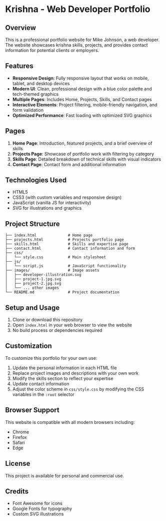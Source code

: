 # Krishna - Web Developer Portfolio

## Overview

This is a professional portfolio website for Mike Johnson, a web developer. The website showcases krishna skills, projects, and provides contact information for potential clients or employers.

## Features

- **Responsive Design**: Fully responsive layout that works on mobile, tablet, and desktop devices
- **Modern UI**: Clean, professional design with a blue color palette and tech-themed graphics
- **Multiple Pages**: Includes Home, Projects, Skills, and Contact pages
- **Interactive Elements**: Project filtering, mobile-friendly navigation, and form validation
- **Optimized Performance**: Fast loading with optimized SVG graphics

## Pages

1. **Home Page**: Introduction, featured projects, and a brief overview of skills
2. **Projects Page**: Showcase of portfolio work with filtering by category
3. **Skills Page**: Detailed breakdown of technical skills with visual indicators
4. **Contact Page**: Contact form and additional information

## Technologies Used

- HTML5
- CSS3 (with custom variables and responsive design)
- JavaScript (vanilla JS for interactivity)
- SVG for illustrations and graphics

## Project Structure

```
├── index.html              # Home page
├── projects.html           # Projects portfolio page
├── skills.html             # Skills and expertise page
├── contact.html            # Contact information and form
├── css/
│   └── style.css           # Main stylesheet
├── js/
│   └── script.js           # JavaScript functionality
├── images/                 # Image assets
│   ├── developer-illustration.svg
│   ├── project-1.jpg.svg
│   ├── project-2.jpg.svg
│   └── ... other images
└── README.md               # Project documentation
```

## Setup and Usage

1. Clone or download this repository
2. Open `index.html` in your web browser to view the website
3. No build process or dependencies required

## Customization

To customize this portfolio for your own use:

1. Update the personal information in each HTML file
2. Replace project images and descriptions with your own work
3. Modify the skills section to reflect your expertise
4. Update contact information
5. Adjust the color scheme in `css/style.css` by modifying the CSS variables in the `:root` selector

## Browser Support

This website is compatible with all modern browsers including:
- Chrome
- Firefox
- Safari
- Edge

## License

This project is available for personal and commercial use.

## Credits

- Font Awesome for icons
- Google Fonts for typography
- Custom SVG illustrations
